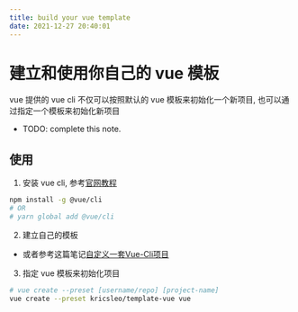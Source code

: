 ```yaml
---
title: build your vue template
date: 2021-12-27 20:40:01
---
```


# 建立和使用你自己的 vue 模板

vue 提供的 vue cli 不仅可以按照默认的 vue 模板来初始化一个新项目, 也可以通过指定一个模板来初始化新项目

- TODO: complete this note.

## 使用

1. 安装 vue cli, 参考[官网教程](https://cli.vuejs.org/zh/)

```bash
npm install -g @vue/cli
# OR
# yarn global add @vue/cli
```

2. 建立自己的模板

- 或者参考这篇笔记[自定义一套Vue-Cli项目](https://notes.jindll.com/web/%E5%A6%82%E4%BD%95%E8%87%AA%E5%AE%9A%E4%B9%89%E4%B8%80%E5%A5%97Vue-Cli%E9%A1%B9%E7%9B%AE%E6%A8%A1%E7%89%88.html#%E5%89%8D%E8%A8%80)

3. 指定 vue 模板来初始化项目

```bash
# vue create --preset [username/repo] [project-name]
vue create --preset kricsleo/template-vue vue
```
